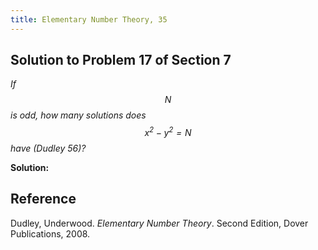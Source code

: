 ```yaml
---
title: Elementary Number Theory, 35
---
```


## Solution to Problem 17 of Section 7

*If $$N$$ is odd, how many solutions does $$x^2 - y^2 = N$$ have (Dudley 56)?*

**Solution:**

## Reference

Dudley, Underwood. *Elementary Number Theory*. Second Edition, Dover Publications, 2008.
